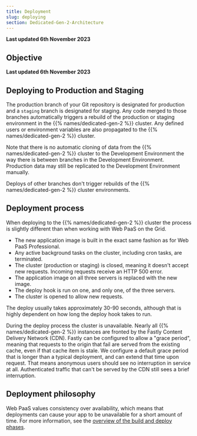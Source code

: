 ```yaml
---
title: Deployment
slug: deploying
section: Dedicated-Gen-2-Architecture
---
```


**Last updated 6th November 2023**



## Objective  

**Last updated 6th November 2023**


## Deploying to Production and Staging

The production branch of your Git repository is designated for production and a `staging` branch is designated for staging.
Any code merged to those branches automatically triggers a rebuild
of the production or staging environment in the {{% names/dedicated-gen-2 %}} cluster.
Any defined users or environment variables are also propagated to the {{% names/dedicated-gen-2 %}} cluster.

Note that there is no automatic cloning of data from the {{% names/dedicated-gen-2 %}} cluster to the Development Environment
the way there is between branches in the Development Environment.
Production data may still be replicated to the Development Environment manually.

Deploys of other branches don't trigger rebuilds of the {{% names/dedicated-gen-2 %}} cluster environments.

## Deployment process

When deploying to the {{% names/dedicated-gen-2 %}} cluster the process is slightly different than when working with Web PaaS on the Grid.

* The new application image is built in the exact same fashion as for Web PaaS Professional.
* Any active background tasks on the cluster, including cron tasks, are terminated.
* The cluster (production or staging) is closed, meaning it doesn't accept new requests.
Incoming requests receive an HTTP 500 error.
* The application image on all three servers is replaced with the new image.
* The deploy hook is run on one, and only one, of the three servers.
* The cluster is opened to allow new requests.

The deploy usually takes approximately 30-90 seconds, although that is highly dependent on how long the deploy hook takes to run.

During the deploy process the cluster is unavailable.
Nearly all {{% names/dedicated-gen-2 %}} instances are fronted by the Fastly Content Delivery Network (CDN).
Fastly can be configured to allow a "grace period", meaning that requests to the origin that fail are served from the existing cache, even if that cache item is stale.
We configure a default grace period that is longer than a typical deployment, and can extend that time upon request.
That means anonymous users should see no interruption in service at all.
Authenticated traffic that can't be served by the CDN still sees a brief interruption.

## Deployment philosophy

Web PaaS values consistency over availability,
which means that deployments can cause your app to be unavailable for a short amount of time.
For more information, see the [overview of the build and deploy phases](../../learn-overview/build-deploy).
